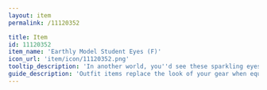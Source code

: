 ```yaml
---
layout: item
permalink: /11120352

title: Item
id: 11120352
item_name: 'Earthly Model Student Eyes (F)'
icon_url: 'item/icon/11120352.png'
tooltip_description: 'In another world, you''d see these sparkling eyes on a model student engaged in their studies.'
guide_description: 'Outfit items replace the look of your gear when equipped.'
---
```

